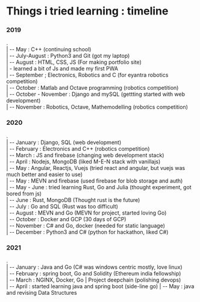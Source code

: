 # Things i tried learning : timeline

### 2019
. \
| -- May : C++ (continuing school) \
| -- July-August : Python3 and Git (got my laptop) \
| -- August : HTML, CSS, JS (For making portfolio site)  \
|    -  learned a bit of Js and made my first PWA \
| -- September ; Electronics, Robotics and C (for eyantra robotics competition) \
| -- October : Matlab and Octave programming (robotics competition) \
| -- October - November : Django and mySQL (gettting started with web development) \
| -- November : Robotics, Octave, Mathemodelling (robotics competition)

### 2020

. \
| -- January : Django, SQL  (web development) \
| -- February : Electronics and C++ (robotics competition) \
| -- March : JS and firebase (changing web development stack) \
| -- April : Nodejs, MongoDB (liked M-E-N stack with vanillajs) \
| -- May : Angular, Reactjs, Vuejs (tried react and angular, but vuejs was much better and easier to use) \
| -- May : MEVN and firebase (used firebase for blob storage and auth) \
| -- May - June : tried learning Rust, Go and Julia (thought experiment, got bored from js) \
| -- June : Rust, MongoDB (Thought rust is the future) \
| -- July : Go and SQL (Rust was too difficult) \
| -- August : MEVN and Go (MEVN for project, started loving Go) \
| -- October : Docker and GCP (30 days of GCP) \
| -- November : C# and Go, docker (needed for static language) \
| -- December : Python3 and C# (python for hackathon, liked C#)

### 2021

. \
| -- January : Java and Go (C# was windows centric mostly, love linux)\
| -- February : spring boot, Go and Solidity (Ethereum india fellowship) \
| -- March : NGINX, Docker, Go | Project deepchain (polishing devops) \
| -- April : started learning java and spring boot (side-line go)
| -- May : java and revising Data Structures



